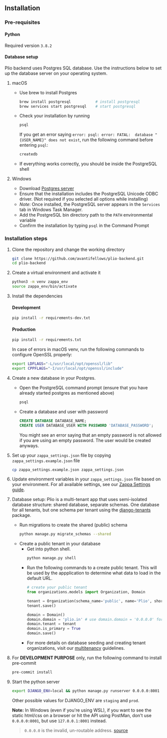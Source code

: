 ## Installation


### Pre-requisites
#### Python
Required version `3.8.2`

#### Database setup
Plio backend uses Postgres SQL database. Use the instructions below to set up the database server on your operating system.

1. macOS
    - Use brew to install Postgres
        ```sh
        brew install postgresql           # install postgresql
        brew services start postgresql    # start postgresql
        ```
     - Check your installation by running
        ```sh
        psql
        ```
        If you get an error saying `error: psql: error: FATAL:  database "{USER_NAME}" does not exist`, run the following command before entering `psql`:
        ```sh
        createdb
        ```
     - If everything works correctly, you should be inside the PostgreSQL shell


2. Windows
    - Download [Postgres server](https://www.enterprisedb.com/downloads/postgres-postgresql-downloads)
    - Ensure that the installation includes the PostgreSQL Unicode ODBC driver. (Not required if you selected all options while installing)
    - _Note_: Once installed, the PostgreSQL server appears in the `Services` tab in Windows Task Manager.
    - Add the PostgreSQL bin directory path to the `PATH` environmental variable
    - Confirm the installation by typing `psql` in the Command Prompt


### Installation steps
1. Clone the repository and change the working directory
    ```sh
    git clone https://github.com/avantifellows/plio-backend.git
    cd plio-backend
    ```
2. Create a virtual environment and activate it
    ```sh
    python3 -m venv zappa_env
    source zappa_env/bin/activate
    ```
3. Install the dependencies
    #### Development
    ```sh
    pip install -r requirements-dev.txt
    ```

    #### Production
    ```sh
    pip install -r requirements.txt
    ```

    In case of errors in macOS venv, run the following commands to configure OpenSSL properly:
    ```sh
    export LDFLAGS="-L/usr/local/opt/openssl/lib"
    export CPPFLAGS="-I/usr/local/opt/openssl/include"
    ```
4. Create a new database in your Postgres.
    - Open the PostgreSQL command prompt (ensure that you have already started postgres as mentioned above)
        ```sh
        psql
        ```
     - Create a database and user with password
        ```sql
        CREATE DATABASE DATABASE_NAME;
        CREATE USER DATABASE_USER WITH PASSWORD 'DATABASE_PASSWORD';
        ```
        You might see an error saying that an empty password is not allowed if you are using an empty password. The user would be created anyways.
5. Set up your `zappa_settings.json` file by copying `zappa_settings.example.json` file
    ```sh
    cp zappa_settings.example.json zappa_settings.json
    ```
6. Update environment variables in your `zappa_settings.json` file based on your environment. For all available settings, see our [Zappa Settings guide](ZAPPA-SETTINGS.md).
7. Database setup: Plio is a multi-tenant app that uses semi-isolated database structure: shared database, separate schemas. One database for all tenants, but one schema per tenant using the [django-tenants](https://django-tenants.readthedocs.io/en/latest/) package.

    - Run migrations to create the shared (public) schema
        ```sh
        python manage.py migrate_schemas --shared
        ```
    - Create a public tenant in your database
        - Get into python shell.
            ```sh
            python manage.py shell
            ```
        - Run the following commands to a create public tenant. This will be used by the appplication to determine what data to load in the default URL.
            ```py
            # create your public tenant
            from organizations.models import Organization, Domain

            tenant = Organization(schema_name='public', name='Plio', shortcode='plio')
            tenant.save()

            domain = Domain()
            domain.domain = 'plio.in' # use domain.domain = '0.0.0.0' for development environment
            domain.tenant = tenant
            domain.is_primary = True
            domain.save()
            ```
        - For more details on database seeding and creating tenant organizations, visit our [multitenancy](MULTITENANCY.md) guidelines.

8. For **DEVELOPMENT PURPOSE** only, run the following command to install pre-commit
    ```sh
    pre-commit install
    ```
9. Start the python server
    ```sh
    export DJANGO_ENV=local && python manage.py runserver 0.0.0.0:8001
    ```

    Other possible values for DJANGO_ENV are `staging` and `prod`.

    **Note:** In Windows (even if you're using WSL), if you want to see the static html/css on a browser or hit the API using PostMan, don't use `0.0.0.0:8001`, but use `127.0.0.1:8001` instead.
    > `0.0.0.0` is the invalid, un-routable address. [source](https://news.ycombinator.com/item?id=18978357)
